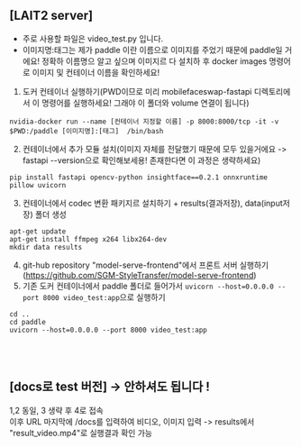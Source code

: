 ## [LAIT2 server]
*  주로 사용할 파일은 video_test.py 입니다.
* 이미지명:태그는 제가 paddle 이란 이름으로 이미지를 주었기 때문에 paddle일 거에요! 정확하 이름명으 알고 싶으며 이미지르 다 설치하 후 docker images 명령어로 이미지 및 컨테이너 이름을 확인하세요!
1. 도커 컨테이너 실행하기(PWD이므로 미리 mobilefaceswap-fastapi 디렉토리에서 이 명령어를 실행하세요! 그래야 이 폴더와 volume 연결이 됩니다)<br/>
~~~
nvidia-docker run --name [컨테이너 지정할 이름] -p 8000:8000/tcp -it -v $PWD:/paddle [이미지명]:[태그]  /bin/bash
~~~
2. 컨테이너에서 추가 모듈 설치(이미지 자체를 전달했기 때문에 모두 있을거에요 -> fastapi --version으로 확인해보세용! 존재한다면 이 과정은 생략하세요)<br/>
~~~
pip install fastapi opencv-python insightface==0.2.1 onnxruntime pillow uvicorn
~~~
3. 컨테이너에서 codec 변환 패키지르 설치하기 + results(결과저장), data(input저장) 폴더 생성
~~~
apt-get update
apt-get install ffmpeg x264 libx264-dev
mkdir data results
~~~
4. git-hub repository "model-serve-frontend"에서 프론트 서버 실행하기(https://github.com/SGM-StyleTransfer/model-serve-frontend)
5. 기존 도커 컨테이너에서 paddle 폴더로 들어가서 `uvicorn --host=0.0.0.0 --port 8000 video_test:app`으로 실행하기
~~~
cd ..
cd paddle
uvicorn --host=0.0.0.0 --port 8000 video_test:app
~~~

<br/><br/>
## [docs로 test 버전] -> 안하셔도 됩니다 !
1,2 동일, 3 생략 후 4로 접속 <br/>
이후 URL 마지막에 /docs를 입력하여 비디오, 이미지 입력 -> results에서 "result_video.mp4"로 실행결과 확인 가능
